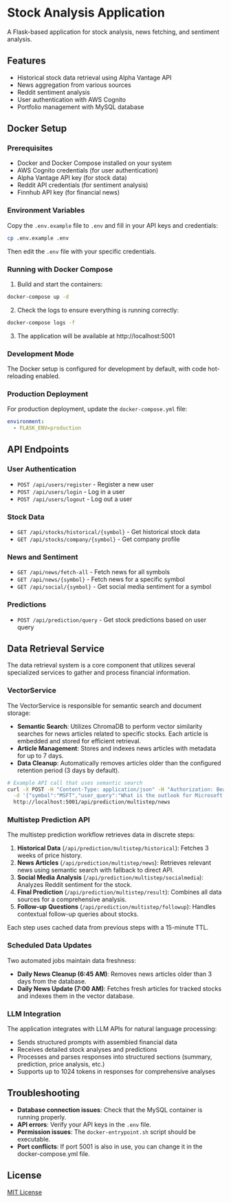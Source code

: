 # Stock Analysis Application

A Flask-based application for stock analysis, news fetching, and sentiment analysis.

## Features

- Historical stock data retrieval using Alpha Vantage API
- News aggregation from various sources
- Reddit sentiment analysis
- User authentication with AWS Cognito
- Portfolio management with MySQL database

## Docker Setup

### Prerequisites

- Docker and Docker Compose installed on your system
- AWS Cognito credentials (for user authentication)
- Alpha Vantage API key (for stock data)
- Reddit API credentials (for sentiment analysis)
- Finnhub API key (for financial news)

### Environment Variables

Copy the `.env.example` file to `.env` and fill in your API keys and credentials:

```bash
cp .env.example .env
```

Then edit the `.env` file with your specific credentials.

### Running with Docker Compose

1. Build and start the containers:

```bash
docker-compose up -d
```

2. Check the logs to ensure everything is running correctly:

```bash
docker-compose logs -f
```

3. The application will be available at http://localhost:5001

### Development Mode

The Docker setup is configured for development by default, with code hot-reloading enabled.

### Production Deployment

For production deployment, update the `docker-compose.yml` file:

```yaml
environment:
  - FLASK_ENV=production
```

## API Endpoints

### User Authentication

- `POST /api/users/register` - Register a new user
- `POST /api/users/login` - Log in a user
- `POST /api/users/logout` - Log out a user

### Stock Data

- `GET /api/stocks/historical/{symbol}` - Get historical stock data
- `GET /api/stocks/company/{symbol}` - Get company profile

### News and Sentiment

- `GET /api/news/fetch-all` - Fetch news for all symbols
- `GET /api/news/{symbol}` - Fetch news for a specific symbol
- `GET /api/social/{symbol}` - Get social media sentiment for a symbol

### Predictions

- `POST /api/prediction/query` - Get stock predictions based on user query

## Data Retrieval Service

The data retrieval system is a core component that utilizes several specialized services to gather and process financial information.

### VectorService

The VectorService is responsible for semantic search and document storage:

- **Semantic Search**: Utilizes ChromaDB to perform vector similarity searches for news articles related to specific stocks. Each article is embedded and stored for efficient retrieval.
- **Article Management**: Stores and indexes news articles with metadata for up to 7 days.
- **Data Cleanup**: Automatically removes articles older than the configured retention period (3 days by default).

```bash
# Example API call that uses semantic search
curl -X POST -H "Content-Type: application/json" -H "Authorization: Bearer YOUR_TOKEN" \
  -d '{"symbol":"MSFT","user_query":"What is the outlook for Microsoft stock next week?"}' \
  http://localhost:5001/api/prediction/multistep/news
```

### Multistep Prediction API

The multistep prediction workflow retrieves data in discrete steps:

1. **Historical Data** (`/api/prediction/multistep/historical`): Fetches 3 weeks of price history.
2. **News Articles** (`/api/prediction/multistep/news`): Retrieves relevant news using semantic search with fallback to direct API.
3. **Social Media Analysis** (`/api/prediction/multistep/socialmedia`): Analyzes Reddit sentiment for the stock.
4. **Final Prediction** (`/api/prediction/multistep/result`): Combines all data sources for a comprehensive analysis.
5. **Follow-up Questions** (`/api/prediction/multistep/followup`): Handles contextual follow-up queries about stocks.

Each step uses cached data from previous steps with a 15-minute TTL.

### Scheduled Data Updates

Two automated jobs maintain data freshness:

- **Daily News Cleanup (6:45 AM)**: Removes news articles older than 3 days from the database.
- **Daily News Update (7:00 AM)**: Fetches fresh articles for tracked stocks and indexes them in the vector database.

### LLM Integration

The application integrates with LLM APIs for natural language processing:

- Sends structured prompts with assembled financial data
- Receives detailed stock analyses and predictions
- Processes and parses responses into structured sections (summary, prediction, price analysis, etc.)
- Supports up to 1024 tokens in responses for comprehensive analyses

## Troubleshooting

- **Database connection issues**: Check that the MySQL container is running properly.
- **API errors**: Verify your API keys in the `.env` file.
- **Permission issues**: The `docker-entrypoint.sh` script should be executable.
- **Port conflicts**: If port 5001 is also in use, you can change it in the docker-compose.yml file.

## License

[MIT License](LICENSE) 